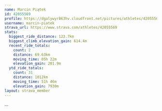 ```yaml
---
name: Marcin Piątek
id: 42055569
profile: https://dgalywyr863hv.cloudfront.net/pictures/athletes/42055569/12602382/1/large.jpg
username: marcin-piatek
strava_url: https://www.strava.com/athletes/42055569
stats:
  biggest_ride_distance: 123.7km
  biggest_climb_elevation_gain: 614.4m
  recent_ride_totals:
    count: 2
    distance: 69.63km
    moving_time: 05h 22m
    elevation_gain: 201.9m
  ytd_ride_totals:
    count: 31
    distance: 1012km
    moving_time: 51h 46m
    elevation_gain: 7930m
layout: strava_member
--- 
```

...
